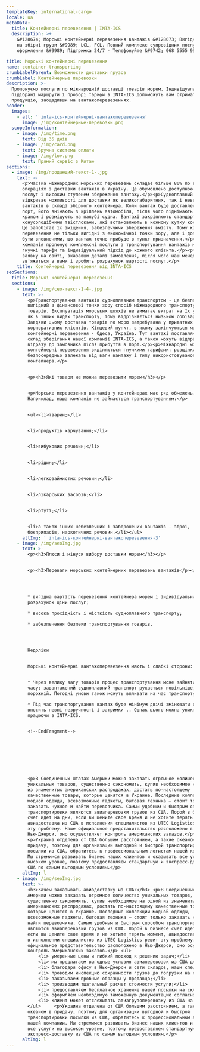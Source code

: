 ```yaml
---
templateKey: international-cargo
locale: ua
metaData:
  title: Контейнерні перевезення | INTA-ICS
  description: >+
    &#128674; Морські контейнерні перевезення вантажів &#128073; Вигідні тарифи
    на збірні грузи &#9989; LCL, FCL. Повний комплекс супровідних послуг, митне
    оформлення &#9989; Підтримка 24/7 - Телефонуйте &#9742; 068 5555 999

title: Морські контейнерні перевезення
name: container-transporting
crumbLabelParent: Возможности доставки грузов
crumbLabel: Контейнерные перевозки
description: >-
  Пропонуємо послуги по міжнародній доставці товарів морем. Індивідуально
  підібрані маршрути і прозорі тарифи в INTA-ICS допоможуть вам отримати
  продукцію, заощадивши на вантажоперевезеннях.
header:
  images:
    - alt: ' inta-ics-контейнерні-вантажоперевезення'
      image: /img/контейнерные-перевозки.png
  scopeInformation:
    - image: /img/time.png
      text: Від 35 днів
    - image: /img/card.png
      text: Зручна система оплати
    - image: /img/lov.png
      text: Прямий сервіс з Китаю
sections:
  - image: /img/продающий-текст-1-.jpg
    text: >-
      <p>Частка міжнародних морських перевезень складає більше 80% по всіх
      операціях з доставки вантажів в Україну. Це обумовлено доступною вартістю
      послуг і високим ступенем збереження вантажу.</p><p>Судноплавний транспорт
      відкриває можливості для доставки як великогабаритних, так і невеликих
      вантажів в складі збірного контейнера. Коли вантаж буде доставлений в
      порт, його знімають з кріплень автомобіля, після чого піднімають контейнер
      краном і розміщують на палубі судна. Вантажі закріплюють стандартними
      конусоподібними твістлоками, які встановлюють в кожному кутку контейнера.
      Це запобігає їх зміщення, забезпечуючи збереження вмісту. Тому контейнерні
      перевезення не тільки вигідні з економічної точки зору, але і дозволяють
      бути впевненими, що вантаж точно прибуде в пункт призначення.</p><p>Наша
      компанія пропонує комплексні послуги з транспортування вантажів морем,
      гнучкі тарифи та індивідуальний підхід до кожного клієнта.</p><p>Залиште
      заявку на сайті, вказавши деталі замовлення, після чого наш менеджер
      зв'яжеться з вами і зробить розрахунок вартості послуг.</p>
    title: Контейнерні перевезення від INTA-ICS
seoSections:
  title: Морські контейнерні перевезення
  sections:
    - image: /img/сео-текст-1-4-.jpg
      text: >-
        <p>Транспортування вантажів судноплавним транспортом - це безпечний і
        вигідний з фінансової точки зору спосіб міжнародного транспортування
        товарів. Експлуатація морських шляхів не вимагає витрат на їх утримання,
        як в інших видах транспорту, тому відрізняється низькою собівартістю.
        Завдяки цьому доставка товарів по морю затребувана у приватних і
        корпоративних клієнтів. Кінцевий пункт, в якому закінчуються морські
        контейнерні перевезення - Одеса, Україна. Тут вантажі поставляються на
        склад зберігання нашої компанії INTA-ICS, а також можуть відправлятися
        відразу до замовника після прибуття в порт.</p><p>Міжнародні морські
        контейнерні перевезення виділяються гнучкими тарифами: розцінки
        безпосередньо залежать від ваги вантажу і типу використовуваного
        контейнера.</p>


        <p><h3>Які товари не можна перевозити морем</h3></p>


        <p>Морське перевезення вантажів у контейнерах має ряд обмежень.
        Наприклад, наша компанія не займається транспортуванням:</p>


        <ul><li>тварин;</li>


        <li>продуктів харчування;</li>


        <li>вибухових речовин;</li>


        <li>рідин;</li>


        <li>легкозаймистих речовин;</li>


        <li>лікарських засобів;</li>


        <li>ртуті;</li>


        <li>а також інших небезпечних і заборонених вантажів - зброї,
        боєприпасів, наркотичних речовин.</li></ul>
      altImg: ' inta-ics-контейнерні-вантажоперевезення-3'
    - image: /img/seoImg.jpg
      text: >-
        <p><h3>Плюси і мінуси вибору доставки морем</h3></p>


        <p><h3>Переваги морських контейнерних перевезень вантажів</p></h3>




        * вигідна вартість перевезення контейнера морем і індивідуальний
        розрахунок ціни послуг;

        * висока прохідність і місткість судноплавного транспорту;

        * забезпечення безпеки транспортування товарів.




        Недоліки


        Морські контейнерні вантажоперевезення мають і слабкі сторони:


        * Через велику вагу товарів процес транспортування може зайняти багато
        часу: завантажений судноплавний транспорт рухається повільніше, ніж
        порожній. Погодні умови також можуть впливати на час транспортування.

        * Під час транспортування вантаж буде мінімум двічі змінювати судно, що
        вносить певні незручності і затримки .. Однак цього можна уникнути,
        працюючи з INTA-ICS.


        <!--EndFragment-->








        <p>В Соединенных Штатах Америки можно заказать огромное количество
        уникальных товаров, существенно сэкономить, купив необходимое на одной
        из знаменитых американских распродажах, достать по-настоящему
        качественные товары, которые ценятся в Украине. Последние коллекции
        модной одежды, всевозможные гаджеты, бытовая техника — стоит только
        заказать нужное и найти перевозчика. Самым удобным и быстрым способом
        транспортировки являются авиаперевозки грузов из США. Порой в бизнесе
        счет идет на дни, если вы цените свое время и не хотите терять момент,
        авиадоставка из США в исполнении специалистов из UTEC Logistics решит
        эту проблему. Наше официальное представительство расположено в
        Нью-Джерси, оно осуществляет контроль американских заказов.</p>
        <p>Украина отделена от США большим расстоянием, а также океаном в
        придачу, поэтому для организации выгодной и быстрой транспортировки
        посылки из США, обратитесь к профессиональным логистам нашей компании.
        Мы стремимся развивать бизнес наших клиентов и оказывать все услуги на
        высоком уровне, поэтому предоставляем стандартную и экспресс-доставку из
        США по самым выгодным условиям.</p>
      altImg: l
    - image: /img/seoImg.jpg
      text: >-
        <h3>Зачем заказывать авиадоставку из США?</h3> <p>В Соединенных Штатах
        Америки можно заказать огромное количество уникальных товаров,
        существенно сэкономить, купив необходимое на одной из знаменитых
        американских распродажах, достать по-настоящему качественные товары,
        которые ценятся в Украине. Последние коллекции модной одежды,
        всевозможные гаджеты, бытовая техника — стоит только заказать нужное и
        найти перевозчика. Самым удобным и быстрым способом транспортировки
        являются авиаперевозки грузов из США. Порой в бизнесе счет идет на дни,
        если вы цените свое время и не хотите терять момент, авиадоставка из США
        в исполнении специалистов из UTEC Logistics решит эту проблему. Наше
        официальное представительство расположено в Нью-Джерси, оно осуществляет
        контроль американских заказов.</p> <ul>
            <li> умеренные цены и гибкий подход к решению задач;</li>
            <li> мы предлагаем выгодные условия авиаперевозок из США для клиентов;</li>
            <li> благодаря офису в Нью-Джерси и сети складов, наши специалисты контролируют доставку посылок из США в Украину;</li>
            <li> проводим инспекцию сохранности грузов до погрузки на самолет, подкрепляя отчет фото- и видеосъемкой;</li>
            <li> заказываем пробные образцы у продавца;</li>
            <li> производим тщательный расчет стоимости услуги;</li>
            <li> предоставляем бесплатное хранение вашей посылки на складе, пока она ожидает транспортировки;</li>
            <li> оформляем необходимую таможенную документацию согласно международному законодательству;</li>
            <li> клиент может отслеживать авиагрузоперевозку из США на всем пути следования с помощью трекинга</li>
        </ul>     <p>Украина отделена от США большим расстоянием, а также
        океаном в придачу, поэтому для организации выгодной и быстрой
        транспортировки посылки из США, обратитесь к профессиональным логистам
        нашей компании. Мы стремимся развивать бизнес наших клиентов и оказывать
        все услуги на высоком уровне, поэтому предоставляем стандартную и
        экспресс-доставку из США по самым выгодным условиям.</p>
      altImg: l
---
```

